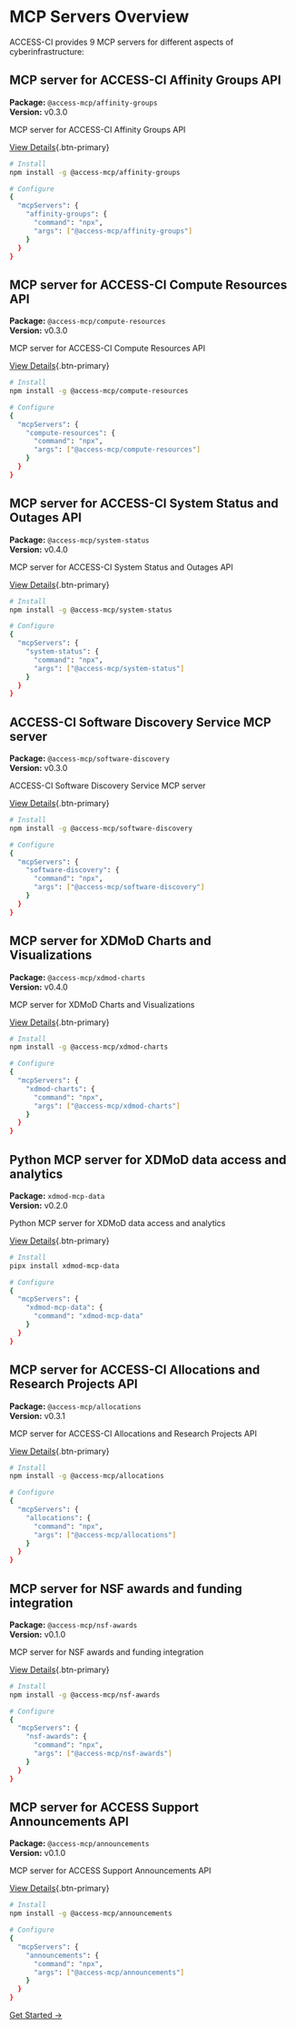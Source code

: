 # MCP Servers Overview

ACCESS-CI provides 9 MCP servers for different aspects of cyberinfrastructure:


## MCP server for ACCESS-CI Affinity Groups API

**Package:** `@access-mcp/affinity-groups`  
**Version:** v0.3.0

MCP server for ACCESS-CI Affinity Groups API

[View Details](/servers/affinity-groups){.btn-primary}

```bash
# Install
npm install -g @access-mcp/affinity-groups

# Configure
{
  "mcpServers": {
    "affinity-groups": {
      "command": "npx",
      "args": ["@access-mcp/affinity-groups"]
    }
  }
}
```

## MCP server for ACCESS-CI Compute Resources API

**Package:** `@access-mcp/compute-resources`  
**Version:** v0.3.0

MCP server for ACCESS-CI Compute Resources API

[View Details](/servers/compute-resources){.btn-primary}

```bash
# Install
npm install -g @access-mcp/compute-resources

# Configure
{
  "mcpServers": {
    "compute-resources": {
      "command": "npx",
      "args": ["@access-mcp/compute-resources"]
    }
  }
}
```

## MCP server for ACCESS-CI System Status and Outages API

**Package:** `@access-mcp/system-status`  
**Version:** v0.4.0

MCP server for ACCESS-CI System Status and Outages API

[View Details](/servers/system-status){.btn-primary}

```bash
# Install
npm install -g @access-mcp/system-status

# Configure
{
  "mcpServers": {
    "system-status": {
      "command": "npx",
      "args": ["@access-mcp/system-status"]
    }
  }
}
```

## ACCESS-CI Software Discovery Service MCP server

**Package:** `@access-mcp/software-discovery`  
**Version:** v0.3.0

ACCESS-CI Software Discovery Service MCP server

[View Details](/servers/software-discovery){.btn-primary}

```bash
# Install
npm install -g @access-mcp/software-discovery

# Configure
{
  "mcpServers": {
    "software-discovery": {
      "command": "npx",
      "args": ["@access-mcp/software-discovery"]
    }
  }
}
```

## MCP server for XDMoD Charts and Visualizations

**Package:** `@access-mcp/xdmod-charts`  
**Version:** v0.4.0

MCP server for XDMoD Charts and Visualizations

[View Details](/servers/xdmod-charts){.btn-primary}

```bash
# Install
npm install -g @access-mcp/xdmod-charts

# Configure
{
  "mcpServers": {
    "xdmod-charts": {
      "command": "npx",
      "args": ["@access-mcp/xdmod-charts"]
    }
  }
}
```

## Python MCP server for XDMoD data access and analytics

**Package:** `xdmod-mcp-data`  
**Version:** v0.2.0

Python MCP server for XDMoD data access and analytics

[View Details](/servers/xdmod-mcp-data){.btn-primary}

```bash
# Install
pipx install xdmod-mcp-data

# Configure
{
  "mcpServers": {
    "xdmod-mcp-data": {
      "command": "xdmod-mcp-data"
    }
  }
}
```

## MCP server for ACCESS-CI Allocations and Research Projects API

**Package:** `@access-mcp/allocations`  
**Version:** v0.3.1

MCP server for ACCESS-CI Allocations and Research Projects API

[View Details](/servers/allocations){.btn-primary}

```bash
# Install
npm install -g @access-mcp/allocations

# Configure
{
  "mcpServers": {
    "allocations": {
      "command": "npx",
      "args": ["@access-mcp/allocations"]
    }
  }
}
```

## MCP server for NSF awards and funding integration

**Package:** `@access-mcp/nsf-awards`  
**Version:** v0.1.0

MCP server for NSF awards and funding integration

[View Details](/servers/nsf-awards){.btn-primary}

```bash
# Install
npm install -g @access-mcp/nsf-awards

# Configure
{
  "mcpServers": {
    "nsf-awards": {
      "command": "npx",
      "args": ["@access-mcp/nsf-awards"]
    }
  }
}
```

## MCP server for ACCESS Support Announcements API

**Package:** `@access-mcp/announcements`  
**Version:** v0.1.0

MCP server for ACCESS Support Announcements API

[View Details](/servers/announcements){.btn-primary}

```bash
# Install
npm install -g @access-mcp/announcements

# Configure
{
  "mcpServers": {
    "announcements": {
      "command": "npx",
      "args": ["@access-mcp/announcements"]
    }
  }
}
```


[Get Started →](/getting-started)
